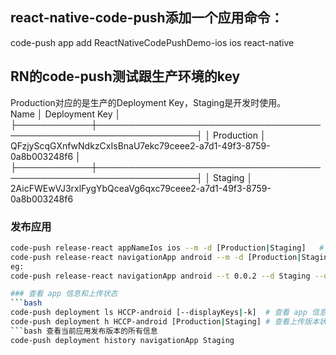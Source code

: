 ## react-native-code-push添加一个应用命令：    
code-push app add ReactNativeCodePushDemo-ios ios react-native  
## RN的code-push测试跟生产环境的key  
Production对应的是生产的Deployment Key，Staging是开发时使用。  
 Name       │ Deployment Key                                                   │
├────────────┼──────────────────────────────────────────────────────────────────┤
│ Production │ QFzjyScqGXnfwNdkzCxIsBnaU7ekc79ceee2-a7d1-49f3-8759-0a8b003248f6 │
├────────────┼──────────────────────────────────────────────────────────────────┤
│ Staging    │ 2AicFWEwVJ3rxlFygYbQceaVg6qxc79ceee2-a7d1-49f3-8759-0a8b003248f6 
### 发布应用  
```bash  
code-push release-react appNameIos ios --m -d [Production|Staging]   # iOS版  
code-push release-react navigationApp android --m -d [Production|Staging] # android版  
eg:    
code-push release-react navigationApp android --t 0.0.2 --d Staging --description "骚2"  

### 查看 app 信息和上传状态
```bash
code-push deployment ls HCCP-android [--displayKeys|-k]  # 查看 app 信息
code-push deployment h HCCP-android [Production|Staging] # 查看上传版本状态
```bash 查看当前应用发布版本的所有信息 
code-push deployment history navigationApp Staging